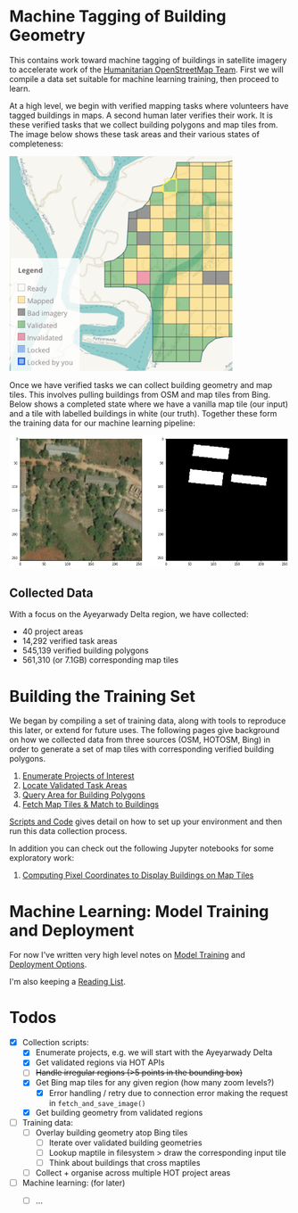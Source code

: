 # Machine Tagging of Building Geometry

This contains work toward machine tagging of buildings in satellite imagery to accelerate work of the [Humanitarian OpenStreetMap Team](https://tasks.hotosm.org).  First we will compile a data set suitable for machine learning training, then proceed to learn.  

At a high level, we begin with verified mapping tasks where volunteers have tagged buildings in maps.  A second human later verifies their work.  It is these verified tasks that we collect building polygons and map tiles from.  The image below shows these task areas and their various states of completeness:

<img src="image/irregular-region.png" alt="Verified Task Area" width="400"/>

Once we have verified tasks we can collect building geometry and map tiles.  This involves pulling buildings from OSM and map tiles from Bing.  Below shows a completed state where we have a vanilla map tile (our input) and a tile with labelled buildings in white (our truth).  Together these form the training data for our machine learning pipeline:

<img src="image/map-plus-truth.png" alt="Verified Task Area" width="600"/>

## Collected Data

With a focus on the Ayeyarwady Delta region, we have collected:

* 40 project areas
* 14,292 verified task areas
* 545,139 verified building polygons
* 561,310 (or 7.1GB) corresponding map tiles


# Building the Training Set

We began by compiling a set of training data, along with tools to reproduce this later, or extend for future uses.  The following pages give background on how we collected data from three sources (OSM, HOTOSM, Bing) in order to generate a set of map tiles with corresponding verified building polygons.  

1. [Enumerate Projects of Interest](../../wiki/Enumerating-Projects)
1. [Locate Validated Task Areas](../../wiki/Finding-Validated-Task-Areas)
1. [Query Area for Building Polygons](../../wiki/Find-Building-Polygons-using-the-Overpass-API)
1. [Fetch Map Tiles & Match to Buildings](../../wiki/Find-Map-Tiles-&-Computing-Coordinates)

[Scripts and Code](../../wiki/Data-Collection-Scripts) gives detail on how to set up your environment and then run this data collection process.

In addition you can check out the following Jupyter notebooks for some exploratory work:

1. [Computing Pixel Coordinates to Display Buildings on Map Tiles](scripts/map_tile_truth_preparation.ipynb)

# Machine Learning: Model Training and Deployment

For now I've written very high level notes on [Model Training](../../wiki/Notes-on-Model-Training) and [Deployment Options](../../wiki/Deployment-Options).

I'm also keeping a [Reading List](../../wiki/Reading-List).


# Todos

- [x] Collection scripts:
  - [x] Enumerate projects, e.g. we will start with the Ayeyarwady Delta
  - [x] Get validated regions via HOT APIs
  - [ ] ~~Handle irregular regions (>5 points in the bounding box)~~
  - [x] Get Bing map tiles for any given region (how many zoom levels?)
    - [x] Error handling / retry due to connection error making the request in `fetch_and_save_image()`
  - [x] Get building geometry from validated regions
- [ ] Training data:
  - [ ] Overlay building geometry atop Bing tiles
    - [ ] Iterate over validated building geometries
    - [ ] Lookup maptile in filesystem > draw the corresponding input tile
    - [ ] Think about buildings that cross maptiles
  - [ ] Collect + organise across multiple HOT project areas
- [ ] Machine learning: (for later) 
  - [ ] ...


